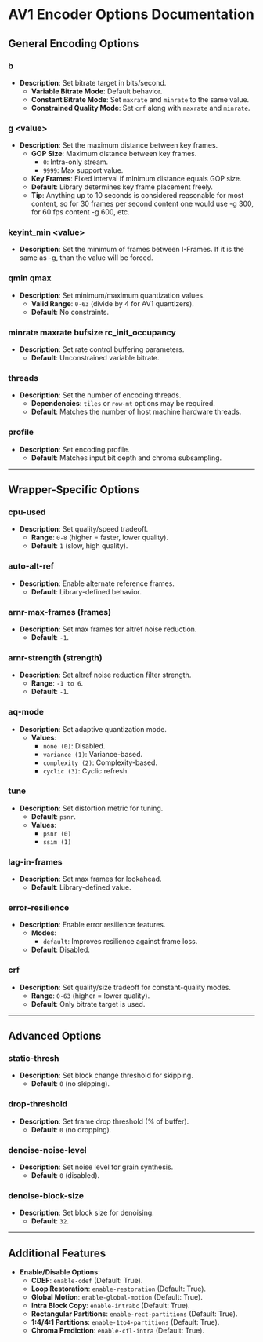 # AV1 Encoder Options Documentation

## General Encoding Options

### **b**
- **Description**: Set bitrate target in bits/second.  
  - **Variable Bitrate Mode**: Default behavior.
  - **Constant Bitrate Mode**: Set `maxrate` and `minrate` to the same value.
  - **Constrained Quality Mode**: Set `crf` along with `maxrate` and `minrate`.

### g \<value>
- **Description**: Set the maximum distance between key frames.  
  - **GOP Size**: Maximum distance between key frames.  
    - `0`: Intra-only stream. 
    - `9999`: Max support value.
  - **Key Frames**: Fixed interval if minimum distance equals GOP size.  
  - **Default**: Library determines key frame placement freely.
  - **Tip**: Anything up to 10 seconds is considered reasonable for most content, so for 30 frames per second content one would use -g 300, for 60 fps content -g 600, etc.

### keyint_min \<value>
- **Description**: Set the minimum of frames between I-Frames. If it is the same as -g, than the value will be forced.


### **qmin qmax**
- **Description**: Set minimum/maximum quantization values.  
  - **Valid Range**: `0-63` (divide by 4 for AV1 quantizers).  
  - **Default**: No constraints.

### **minrate maxrate bufsize rc_init_occupancy**
- **Description**: Set rate control buffering parameters.  
  - **Default**: Unconstrained variable bitrate.

### **threads**
- **Description**: Set the number of encoding threads.  
  - **Dependencies**: `tiles` or `row-mt` options may be required.  
  - **Default**: Matches the number of host machine hardware threads.

### **profile**
- **Description**: Set encoding profile.  
  - **Default**: Matches input bit depth and chroma subsampling.

---

## Wrapper-Specific Options

### **cpu-used**
- **Description**: Set quality/speed tradeoff.  
  - **Range**: `0-8` (higher = faster, lower quality).  
  - **Default**: `1` (slow, high quality).

### **auto-alt-ref**
- **Description**: Enable alternate reference frames.  
  - **Default**: Library-defined behavior.

### **arnr-max-frames (frames)**
- **Description**: Set max frames for altref noise reduction.  
  - **Default**: `-1`.

### **arnr-strength (strength)**
- **Description**: Set altref noise reduction filter strength.  
  - **Range**: `-1 to 6`.  
  - **Default**: `-1`.

### **aq-mode**
- **Description**: Set adaptive quantization mode.  
  - **Values**:
    - `none (0)`: Disabled.
    - `variance (1)`: Variance-based.
    - `complexity (2)`: Complexity-based.
    - `cyclic (3)`: Cyclic refresh.

### **tune**
- **Description**: Set distortion metric for tuning.  
  - **Default**: `psnr`.  
  - **Values**:  
    - `psnr (0)`
    - `ssim (1)`

### **lag-in-frames**
- **Description**: Set max frames for lookahead.  
  - **Default**: Library-defined value.

### **error-resilience**
- **Description**: Enable error resilience features.  
  - **Modes**:
    - `default`: Improves resilience against frame loss.  
  - **Default**: Disabled.

### **crf**
- **Description**: Set quality/size tradeoff for constant-quality modes.  
  - **Range**: `0-63` (higher = lower quality).  
  - **Default**: Only bitrate target is used.

---

## Advanced Options

### **static-thresh**
- **Description**: Set block change threshold for skipping.  
  - **Default**: `0` (no skipping).

### **drop-threshold**
- **Description**: Set frame drop threshold (% of buffer).  
  - **Default**: `0` (no dropping).

### **denoise-noise-level**
- **Description**: Set noise level for grain synthesis.  
  - **Default**: `0` (disabled).

### **denoise-block-size**
- **Description**: Set block size for denoising.  
  - **Default**: `32`.

---

## Additional Features

- **Enable/Disable Options**:
  - **CDEF**: `enable-cdef` (Default: True).
  - **Loop Restoration**: `enable-restoration` (Default: True).
  - **Global Motion**: `enable-global-motion` (Default: True).
  - **Intra Block Copy**: `enable-intrabc` (Default: True).
  - **Rectangular Partitions**: `enable-rect-partitions` (Default: True).
  - **1:4/4:1 Partitions**: `enable-1to4-partitions` (Default: True).
  - **Chroma Prediction**: `enable-cfl-intra` (Default: True).
